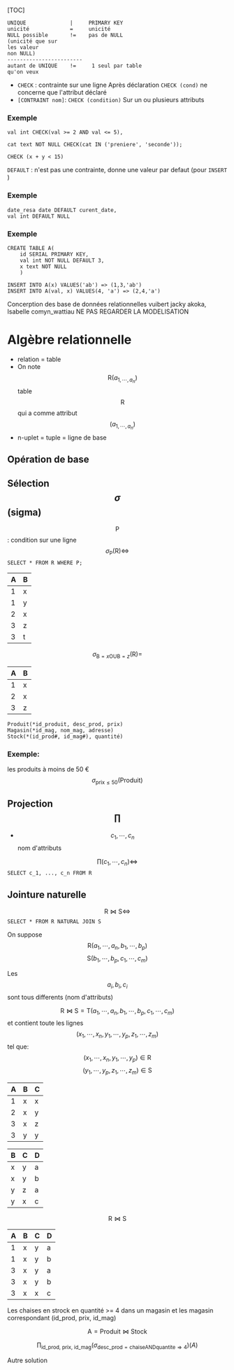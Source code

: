 [TOC]

```
UNIQUE              |     PRIMARY KEY
unicité             =     unicité
NULL possible       !=    pas de NULL
(unicité que sur
les valeur
non NULL)
------------------------
autant de UNIQUE    !=     1 seul par table
qu'on veux
```

* ```CHECK```  : contrainte sur une ligne
Après déclaration ```CHECK (cond)``` ne concerne que l'attribut déclaré
* ```[CONTRAINT nom]```: ```CHECK (condition)```
Sur un ou plusieurs attributs

### Exemple

```
val int CHECK(val >= 2 AND val <= 5),

cat text NOT NULL CHECK(cat IN ('preniere', 'seconde'));
```

```
CHECK (x + y < 15)
```

```DEFAULT``` : n'est pas une contrainte, donne une valeur par defaut (pour ```INSERT``` )

### Exemple

```
date_resa date DEFAULT curent_date,
val int DEFAULT NULL
```

### Exemple

```
CREATE TABLE A(
    id SERIAL PRIMARY KEY,
    val int NOT NULL DEFAULT 3,
    x text NOT NULL
    )

INSERT INTO A(x) VALUES('ab') => (1,3,'ab')
INSERT INTO A(val, x) VALUES(4, 'a') => (2,4,'a')
```


Concerption des base de données relationnelles  vuibert jacky akoka, Isabelle comyn_wattiau
NE PAS REGARDER LA MODELISATION

# Algèbre relationnelle

* relation = table
* On note $$ \text{R}(a_{1, \cdots, a_{n}}) $$ table $$ \text{R} $$ qui a comme attribut $$ (a_{1, \cdots, a_{n}}) $$
* n-uplet = tuple = ligne de base


## Opération de base

## Sélection $$ \sigma $$ (sigma)
$$ \text{P}$$ : condition sur une ligne <br>
$$ \sigma _{\text{P}}(\text{R})  \Longleftrightarrow $$ ```SELECT * FROM R WHERE P;```

| A | B |
|---|----|
| 1 | x |
| 1 | y |
| 2 | x |
| 3 | z |
| 3 | t |

$$ \sigma _{\text{B}  = x \text{OU} \text{B} = z}(\text{R}) =$$

| A | B |
|---|----|
| 1 | x |
| 2 | x |
| 3 | z |


```
Produit(*id_produit, desc_prod, prix)
Magasin(*id_mag, nom_mag, adresse)
Stock(*(id_prod#, id_mag#), quantité)
```

### Exemple:
les produits à moins de 50 € $$ \sigma _{\text{prix} \leq 50}(\text{Produit})$$


## Projection $$ \prod $$

* $$ c_{1}, \cdots, c_{n} $$ nom d'attributs

$$ \prod (c_{1}, \cdots, c_{n}) \Longleftrightarrow $$ ```SELECT c_1, ..., c_n FROM R```



























## Jointure naturelle
$$ \text{R} \bowtie \text{S}  \Longleftrightarrow$$ ```SELECT * FROM R NATURAL JOIN S```


On suppose
$$ \text{R}(a_{1}, \cdots, a_{n}, b_{1}, \cdots, b_{p}) $$
$$ \text{S}(b_{1}, \cdots, b_{p}, c_{1}, \cdots, c_{m}) $$

Les $$ a_{i},b_{i}, c_{i} $$ sont tous differents (nom d'attributs)


$$ \text{R} \bowtie \text{S}  = \text{T}(a_{1}, \cdots, a_{n}, b_{1}, \cdots, b_{p}, c_{1}, \cdots, c_{m})$$ et contient toute les lignes $$ (x_{1}, \cdots, x_{n}, y_{1}, \cdots, y_{p}, z_{1}, \cdots, z_{m}) $$ tel que:
$$ (x_{1}, \cdots, x_{n}, y_{1}, \cdots, y_{p}) \in \text{R} $$
$$ ( y_{1}, \cdots, y_{p}, z_{1}, \cdots, z_{m}) \in \text{S} $$


| A | B | C |
|-------|-----|----|
| 1 | x | x |
| 2 | x | y |
| 3 | x | z |
| 3 | y | y |



| B | C | D |
|-------|-----|----|
| x | y | a |
| x | y | b |
| y | z | a |
| y | x | c |


$$ \text{R} \bowtie \text{S} $$



| A | B | C | D |
|-------|-----|----|---|
| 1 | x | y | a |
| 1 | x | y | b |
| 3 | x | y | a |
| 3 | x | y | b |
| 3 | x | x | c |




Les chaises en strock en quantité >= 4 dans un magasin et les magasin correspondant (id_prod, prix, id_mag)

$$ \text{A} = \text{Produit} \bowtie \text{Stock} $$

$$ \prod _{\text{id_prod, prix, id_mag}} (\sigma _{\text{desc_prod} = \text{chaise} \text{AND} \text{quantite} \Longrightarrow 4})(A)$$



Autre solution
